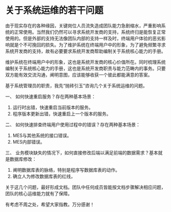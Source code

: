 # 关于系统运维的若干问题

由于现实存在的各种缘因，关键岗位人员流失造成团队能力急剧缩水，严重影响系统的正常使用。当然我们仍然可以寻求系统开发商的支持，系统终归是能恢复正常使用的。但是外部的支持无法像团队内部的支持一样及时，终端用户体验的恶劣影响就是个不可挽回的损失。为了维护系统在终端用户中的形象，为了避免频繁寻求系统开发商的支持，故有必要要求系统开发商帮助编制关于系统核心能力的手册。

维护系统在终端用户中的形象，这也是系统开发商的核心价值所在。同时梳理系统编制关于系统核心能力的手册，这也是系统开发商职责与能力范畴内的事务。只要双方能有效交流沟通，阐明意图，应该能够收获一个彼此都能满意的答案。

基于系统管理员的职责，我先“抛砖引玉”咨询几个关于系统运维的问题。

一、 如何快速重启服务？存在两种基本场景：

1. 运行时出错，快速重启当前版本的服务。
2. 程序版本更新出错，快速重启上一个版本的服务。

二、 如何快速排查终端用户使用过程中的错误？存在两种基本场景：

1. MES与其他系统的接口错误。
2. MES内部错误。

三、 业务模块缺失的情况下，如何直接修改后端以满足前端的数据需求？基本就是数据库修改：

1. 阐明数据库表的脉络，特别是程序写数据库表的动作。
2. 确立人为修改数据库表的红线，

关于这几个问题，最好形成文档。团队中任何成员皆能按文档步骤解决相应问题，团队的核心运维能力就有了保障。

有考虑不周之处，希望大家指教。万分感谢！

